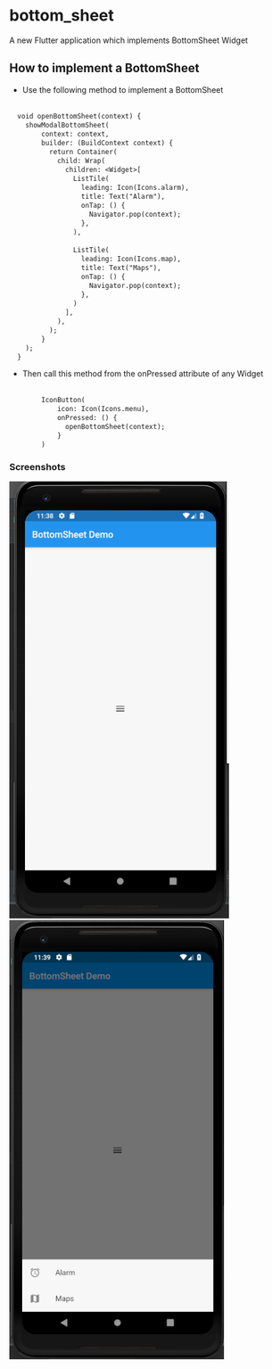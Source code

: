 # bottom_sheet

A new Flutter application which implements BottomSheet Widget

## How to implement a BottomSheet

- Use the following method to implement a BottomSheet

```

  void openBottomSheet(context) {
    showModalBottomSheet(
        context: context,
        builder: (BuildContext context) {
          return Container(
            child: Wrap(
              children: <Widget>[
                ListTile(
                  leading: Icon(Icons.alarm),
                  title: Text("Alarm"),
                  onTap: () {
                    Navigator.pop(context);
                  },
                ),

                ListTile(
                  leading: Icon(Icons.map),
                  title: Text("Maps"),
                  onTap: () {
                    Navigator.pop(context);
                  },
                )
              ],
            ),
          );
        }
    );
  }

```

 - Then call this method from the onPressed attribute of any Widget
 
 ```
 
         IconButton(
             icon: Icon(Icons.menu),
             onPressed: () {
               openBottomSheet(context);
             }
         )
 
 ```
 
 
 ### Screenshots
 
 ![](screenshots/screen.png) ![](screenshots/screen2.png)